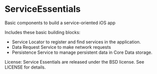 # ServiceEssentials
Basic components to build a service-oriented iOS app

Includes these basic building blocks:
* Service Locator to register and find services in the application.
* Data Request Service to make network requests
* Persistence Service to manage persistent data in Core Data storage. 

License:
Service Essentials are released under the BSD license. See LICENSE for details.
